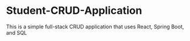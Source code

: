 # Student-CRUD-Application
This is a simple full-stack CRUD application that uses React, Spring Boot, and SQL
